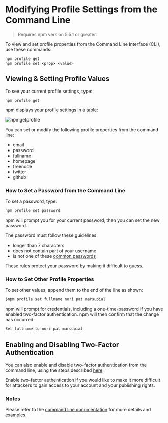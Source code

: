 <!--
title: 18 - Modifying profile settings from the command line
featured: true
-->

# Modifying Profile Settings from the Command Line
>Requires npm version 5.5.1 or greater.

To view and set profile properties from the Command Line Interface (CLI), use these commands: 

```
npm profile get 
npm profile set <prop> <value>
```

## Viewing & Setting Profile Values

To see your current profile settings, type:

```
npm profile get
```
npm displays your profile settings in a table:

![npmgetprofile](/images/profile_after_tfa_enabled.png)

You can set or modify the following profile properties from the command line:

* email
* password
* fullname
* homepage
* freenode
* twitter
* github 

### How to Set a Password from the Command Line

To set a password, type:

`npm profile set password`

npm will prompt you for your current password, then you can set the new password. 

The password must follow these guidelines:

* longer than 7 characters
* does not contain part of your username 
* is not one of these [common passwords](https://github.com/ashleygwilliams/rockyou/blob/master/data/70.txt) 

These rules protect your password by making it difficult to guess. 

### How to Set Other Profile Properties

To set other values, append them to the end of the line as shown: 

```
$npm profile set fullname nori pat marsupial
```
npm will prompt for credentials, including a one-time-password if you have enabled two-factor authentication. npm will then  confirm that the change has occurred: 

```
Set fullname to nori pat marsupial
```

## Enabling and Disabling Two-Factor Authentication 

You can also enable and disable two-factor authentication from the command line, using the steps described [here](https://docs.npmjs.com/getting-started/using-two-factor-authentication).

Enable two-factor authentication if you would like to make it more difficult for attackers to gain access to your account and your publishing rights.

### Notes

Please refer to the [command line documentation](https://docs.npmjs.com/cli/profile) for more details and examples. 
